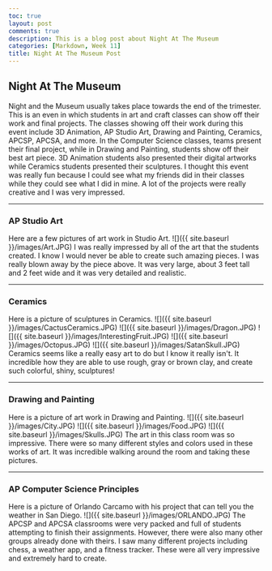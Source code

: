 ```yaml
---
toc: true
layout: post
comments: true
description: This is a blog post about Night At The Museum
categories: [Markdown, Week 11]
title: Night At The Museum Post
---
```

## Night At The Museum
Night and the Museum usually takes place towards the end of the trimester. This is an even in which students in art and craft classes can show off their work and final projects. The classes showing off their work during this event include 3D Animation, AP Studio Art, Drawing and Painting, Ceramics, APCSP, APCSA, and more. In the Computer Science classes, teams present their final project, while in Drawing and Painting, students show off their best art piece. 3D Animation students also presented their digital artworks while Ceramics students presented their sculptures. I thought this event was really fun because I could see what my friends did in their classes while they could see what I did in mine. A lot of the projects were really creative and I was very impressed.

---

### AP Studio Art
Here are a few pictures of art work in Studio Art.
![]({{ site.baseurl }}/images/Art.JPG)
I was really impressed by all of the art that the students created. I know I would never be able to create such amazing pieces. I was really blown away by the piece above. It was very large, about 3 feet tall and 2 feet wide and it was very detailed and realistic.

---

### Ceramics
Here is a picture of sculptures in Ceramics.
![]({{ site.baseurl }}/images/CactusCeramics.JPG)
![]({{ site.baseurl }}/images/Dragon.JPG)
![]({{ site.baseurl }}/images/InterestingFruit.JPG)
![]({{ site.baseurl }}/images/Octopus.JPG)
![]({{ site.baseurl }}/images/SatanSkull.JPG)
Ceramics seems like a really easy art to do but I know it really isn't. It incredible how they are able to use rough, gray or brown clay, and create such colorful, shiny, sculptures!

---

### Drawing and Painting
Here is a picture of art work in Drawing and Painting.
![]({{ site.baseurl }}/images/City.JPG)
![]({{ site.baseurl }}/images/Food.JPG)
![]({{ site.baseurl }}/images/Skulls.JPG)
The art in this class room was so impressive. There were so many different styles and colors used in these works of art. It was incredible walking around the room and taking these pictures.

---

### AP Computer Science Principles
Here is a picture of Orlando Carcamo with his project that can tell you the weather in San Diego.
![]({{ site.baseurl }}/images/ORLANDO.JPG)
The APCSP and APCSA classrooms were very packed and full of students attempting to finish their assignments. However, there were also many other groups already done with theirs. I saw many different projects including chess, a weather app, and a fitness tracker. These were all very impressive and extremely hard to create.